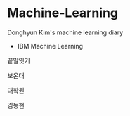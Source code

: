 # Machine-Learning

Donghyun Kim's machine learning diary

- IBM Machine Learning



끝말잇기

보온대

대학원

김동현